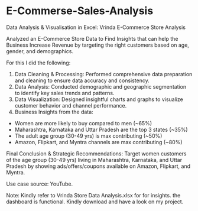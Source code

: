 # E-Commerse-Sales-Analysis

Data Analysis & Visualisation in Excel: Vrinda E-Commerce Store Analysis 

Analyzed an E-Commerce Store Data to Find Insights that can help the Business Increase Revenue by targeting the right customers based on age, gender, and demographics.

For this I did the following:
1. Data Cleaning & Processing: Performed comprehensive data preparation and cleaning to ensure data accuracy and consistency.
2. Data Analysis: Conducted demographic and geographic segmentation to identify key sales trends and patterns.
3. Data Visualization: Designed insightful charts and graphs to visualize customer behavior and channel performance.
4. Business Insights from the data:
- Women are more likely to buy compared to men (~65%)
- Maharashtra, Karnataka and Uttar Pradesh are the top 3 states (~35%)
- The adult age group (30-49 yrs) is max contributing (~50%)
- Amazon, Flipkart, and Myntra channels are max contributing (~80%)

Final Conclusion & Strategic Recommendations:
Target women customers of the age group (30-49 yrs) living in Maharashtra, Karnataka, and Uttar Pradesh by showing ads/offers/coupons available on Amazon, Flipkart, and Myntra.

Use case source: YouTube.

Note:
Kindly refer to Vrinda Store Data Analysis.xlsx for for insights. the dashboard is functional. Kindly download and have a look on my project.

